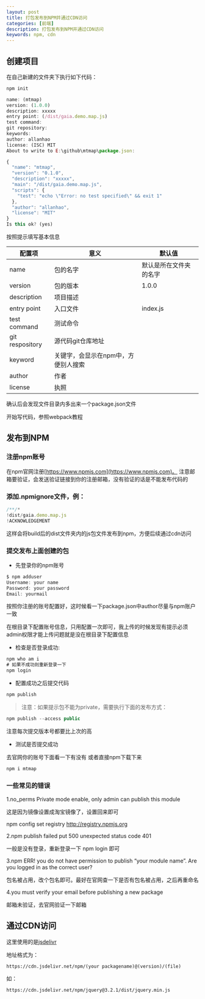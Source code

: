 ```yaml
---
layout: post
title: 打包发布到NPM并通过CDN访问
categories: [前端]
description: 打包发布到NPM并通过CDN访问
keywords: npm, cdn
---
```


## 创建项目

在自己新建的文件夹下执行如下代码：
```javascript
npm init
```
```javascript
name: (mtmap)
version: (1.0.0)
description: xxxxx
entry point: (/dist/gaia.demo.map.js)
test command:
git repository:
keywords:
author: allanhao
license: (ISC) MIT
About to write to E:\github\mtmap\package.json:

{
  "name": "mtmap",
  "version": "0.1.0",
  "description": "xxxxx",
  "main": "/dist/gaia.demo.map.js",
  "scripts": {
    "test": "echo \"Error: no test specified\" && exit 1"
  },
  "author": "allanhao",
  "license": "MIT"
}
Is this ok? (yes) 
```
按照提示填写基本信息

|配置项  |意义  |默认值|
|--|--|--|
| name |包的名字  |默认是所在文件夹的名字|
|version|包的版本|1.0.0|
|description|项目描述||
|entry point|入口文件|index.js|
|test command|测试命令||
|git respository|源代码git仓库地址||
|keyword|关键字，会显示在npm中，方便别人搜索||
|author|作者||
|license|执照||

确认后会发现文件目录内多出来一个package.json文件

开始写代码，参照webpack教程

## 发布到NPM

### 注册npm账号

在npm官网注册[https://www.npmjs.com](https://www.npmjs.com)。
注意邮箱要验证，会发送验证链接到你的注册邮箱，没有验证的话是不能发布代码的

### 添加.npmignore文件，例：
```javascript
/**/*
!dist/gaia.demo.map.js
!ACKNOWLEDGEMENT
```
这样会将build后的dist文件夹内的js包文件发布到npm，方便后续通过cdn访问

### 提交发布上面创建的包

* 先登录你的npm账号

```javascript
$ npm adduser    
Username: your name
Password: your password 
Email: yourmail
```

按照你注册的账号配置好，这时候看一下package.json中author尽量与npm账户一致

在根目录下配置账号信息，只用配置一次即可，我上传的时候发现有提示必须admin权限才能上传问题就是没在根目录下配置信息

* 检查是否登录成功:

```javascript
npm who am i
# 如果不成功则重新登录一下
npm login
```
* 配置成功之后提交代码

```javascript
npm publish
```
> 注意：如果提示包不能为private，需要执行下面的发布方式：

```javascript
npm publish --access public
```

注意每次提交版本号都要比上次的高

* 测试是否提交成功

去官网你的账号下面看一下有没有
或者直接npm下载下来
```javascript 
npm i mtmap
```

### 一些常见的错误
1.no_perms Private mode enable, only admin can publish this module

这是因为镜像设置成淘宝镜像了，设置回来即可

npm config set registry http://registry.npmjs.org
 

2.npm publish failed put 500 unexpected status code 401

  一般是没有登录，重新登录一下 npm login 即可

 

3.npm ERR! you do not have permission to publish “your module name”. Are you logged in as the correct user?

  包名被占用，改个包名即可。最好在官网查一下是否有包名被占用，之后再重命名

 

4.you must verify your email before publishing a new package

  邮箱未验证，去官网验证一下邮箱

## 通过CDN访问

这里使用的是[jsdelivr](https://www.jsdelivr.com/) 

地址格式为：
```
https://cdn.jsdelivr.net/npm/(your packagename)@(version)/(file)
```
如：
```
https://cdn.jsdelivr.net/npm/jquery@3.2.1/dist/jquery.min.js
```
